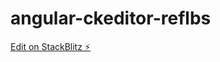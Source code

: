 # angular-ckeditor-reflbs

[Edit on StackBlitz ⚡️](https://stackblitz.com/edit/angular-ckeditor-reflbs)